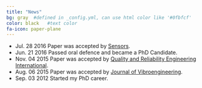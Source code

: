 ```yaml
---
title: "News"
bg: gray  #defined in _config.yml, can use html color like '#0fbfcf'
color: black   #text color
fa-icon: paper-plane
---
```


* Jul. 28 2016 Paper was accepted by <font color="#FF0000">[Sensors](http://www.mdpi.com/journal/sensors/special_issues/theory_and_applications)</font>.
* Jun. 21 2016 Passed oral defence and became a PhD Candidate.
* Nov. 04 2015 Paper was accepted by [Quality and Reliability Engineering International](http://onlinelibrary.wiley.com/journal/10.1002/(ISSN)1099-1638).
* Aug. 06 2015 Paper was accepted by [Journal of Vibroengineering](http://jvejournals.com/journal-vibroengineering).
* Sep. 03 2012 Started my PhD career.

